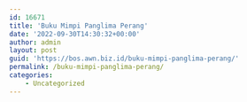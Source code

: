```yaml
---
id: 16671
title: 'Buku Mimpi Panglima Perang'
date: '2022-09-30T14:30:32+00:00'
author: admin
layout: post
guid: 'https://bos.awn.biz.id/buku-mimpi-panglima-perang/'
permalink: /buku-mimpi-panglima-perang/
categories:
    - Uncategorized
---
```


